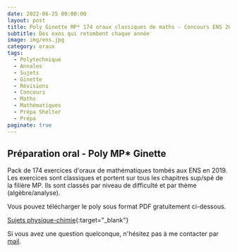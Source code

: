 ```yaml
---
date: 2022-06-25 00:00:00
layout: post
title: Poly Ginette MP* 174 oraux classiques de maths - Concours ENS 2019
subtitle: Des exos qui retombent chaque année
image: img/ens.jpg
category: oraux
tags:
  - Polytechnique
  - Annales
  - Sujets
  - Ginette
  - Révisions
  - Concours
  - Maths
  - Mathématiques
  - Prépa Shelter
  - Prépa
paginate: true
---
```


## Préparation oral - Poly MP* Ginette

Pack de 174 exercices d'oraux de mathématiques tombés aux ENS en 2019. Les exercices sont classiques et portent sur tous les chapitres sup/spé de la filière MP. Ils sont classés par niveau de difficulté et par thème (algèbre/analyse). 

Vous pouvez télécharger le poly sous format PDF gratuitement ci-dessous.

[Sujets physique-chimie](/assets/documents/oraux/ens-2019.pdf){:target="_blank"}

Si vous avez une question quelconque, n'hésitez pas à me contacter par [mail](https://www.prepashelter.com/contact/).

